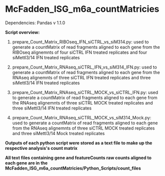 # McFadden_ISG_m6a_countMatricies

Dependencies: Pandas v 1.1.0

**Script overview:**

1. prepare_Count_Matrix_RIBOseq_IFN_siCTRL_vs_siM314.py:
			used to generate a countMatrix of read fragments aligned to each gene from the RIBOseq alignemnts of four siCTRL IFN treated replicates and four siMettl3/14 IFN treated replicates

2. prepare_Count_Matrix_RNAseq_siCTRL_IFN_vs_siM314_IFN.py: used to generate a countMatrix of read fragments aligned to each gene from the RNAseq alignemnts of three siCTRL IFN treated replicates and three siMettl3/14 IFN treated replicates

3. prepare_Count_Matrix_RNAseq_siCTRL_MOCK_vs_siCTRL_IFN.py: used to generate a countMatrix of read fragments aligned to each gene from the RNAseq alignemnts of three siCTRL MOCK treated replicates and three siMettl3/14 IFN treated replicates

4. prepare_Count_Matrix_RNAseq_siCTRL_MOCK_vs_siM314_Mock.py: used to generate a countMatrix of read fragments aligned to each gene from the RNAseq alignemnts of three siCTRL MOCK treated replicates and three siMettl3/14 Mock treated replicates
  
    
**Outputs of each python script were stored as a text file to make up the respective analysis's count matrix**

**All text files containing gene and featureCounts raw counts aligned to each gene are in the McFadden_ISG_m6a_countMatricies/Python_Scripts/count_files**
